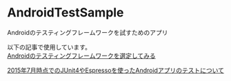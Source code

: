 # AndroidTestSample
Androidのテスティングフレームワークを試すためのアプリ

以下の記事で使用しています。  
[Androidのテスティングフレームワークを選定してみる](http://qiita.com/shikato/items/071a4c879b5c3f0b46f0) 

[2015年7月時点でのJUnit4やEspressoを使ったAndroidアプリのテストについて](http://qiita.com/shikato/items/e4fa620f0f616d6b790d)
